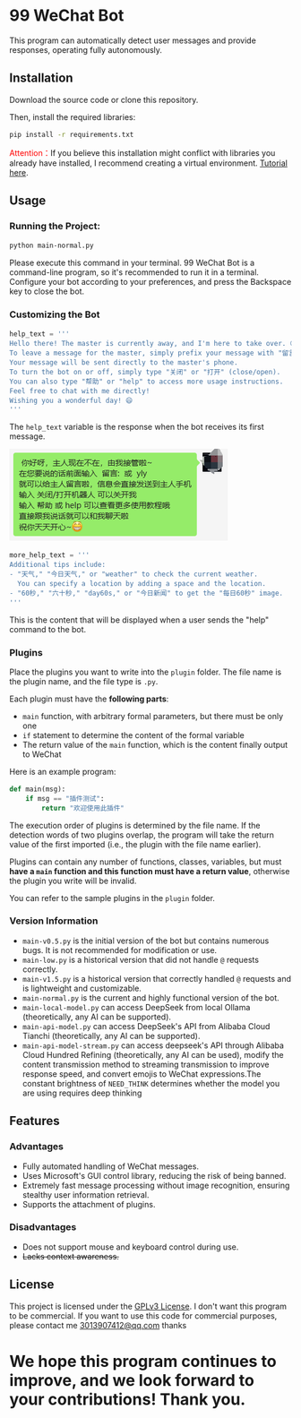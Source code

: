 # 99 WeChat Bot

This program can automatically detect user messages and provide responses, operating fully autonomously.

## Installation

Download the source code or clone this repository.

Then, install the required libraries:

```bash
pip install -r requirements.txt
```

<span style="color: red;">Attention：</span>If you believe this installation might conflict with libraries you already have installed, I recommend creating a virtual environment. [Tutorial here](https://chat.openai.com/c/venv.md).

## Usage

### Running the Project:

```bash
python main-normal.py
```

Please execute this command in your terminal. 99 WeChat Bot is a command-line program, so it's recommended to run it in a terminal. Configure your bot according to your preferences, and press the Backspace key to close the bot.

### Customizing the Bot

```python
help_text = ''' 
Hello there! The master is currently away, and I'm here to take over. 😊
To leave a message for the master, simply prefix your message with "留言:" or "yly".
Your message will be sent directly to the master's phone.
To turn the bot on or off, simply type "关闭" or "打开" (close/open).
You can also type "帮助" or "help" to access more usage instructions.
Feel free to chat with me directly!
Wishing you a wonderful day! 😄
'''
```

The `help_text` variable is the response when the bot receives its first message.

![image-20231015091909317](https://github.com/windows99-hue/99wxrobot/blob/master/content/image-20231015091909317.png?raw=true)

```python
more_help_text = '''
Additional tips include: 
- "天气," "今日天气," or "weather" to check the current weather.
  You can specify a location by adding a space and the location.
- "60秒," "六十秒," "day60s," or "今日新闻" to get the "每日60秒" image.
'''
```

This is the content that will be displayed when a user sends the "help" command to the bot.

### Plugins

Place the plugins you want to write into the `plugin` folder. The file name is the plugin name, and the file type is `.py`.

Each plugin must have the **following parts**:

- `main` function, with arbitrary formal parameters, but there must be only one
- `if` statement to determine the content of the formal variable
- The return value of the `main` function, which is the content finally output to WeChat

Here is an example program:

```python
def main(msg):
    if msg == "插件测试":
        return "欢迎使用此插件"
```

The execution order of plugins is determined by the file name. If the detection words of two plugins overlap, the program will take the return value of the first imported (i.e., the plugin with the file name earlier).

Plugins can contain any number of functions, classes, variables, but must **have a `main` function and this function must have a return value**, otherwise the plugin you write will be invalid.

You can refer to the sample plugins in the `plugin` folder.

### Version Information

- `main-v0.5.py` is the initial version of the bot but contains numerous bugs. It is not recommended for modification or use.
- `main-low.py` is a historical version that did not handle `@` requests correctly.
- `main-v1.5.py` is a historical version that correctly handled `@` requests and is lightweight and customizable.
- `main-normal.py` is the current and highly functional version of the bot.
- `main-local-model.py` can access DeepSeek from local Ollama (theoretically, any AI can be supported).
- `main-api-model.py` can access DeepSeek's API from Alibaba Cloud Tianchi (theoretically, any AI can be supported).
- `main-api-model-stream.py` can access deepseek's API through Alibaba Cloud Hundred Refining (theoretically, any AI can be used), modify the content transmission method to streaming transmission to improve response speed, and convert emojis to WeChat expressions.The constant brightness of `NEED_THINK` determines whether the model you are using requires deep thinking

## Features

### Advantages

- Fully automated handling of WeChat messages.
- Uses Microsoft's GUI control library, reducing the risk of being banned.
- Extremely fast message processing without image recognition, ensuring stealthy user information retrieval.
- Supports the attachment of plugins.

### Disadvantages

- Does not support mouse and keyboard control during use.
- ~~Lacks context awareness.~~

## License

This project is licensed under the [GPLv3 License](LICENSE).  I don't want this program to be commercial. If you want to use this code for commercial purposes, please contact me
3013907412@qq.com
thanks

# We hope this program continues to improve, and we look forward to your contributions! Thank you.
